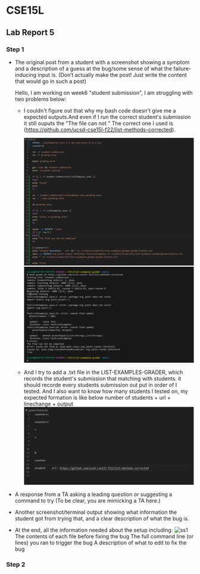 # CSE15L
## Lab Report 5
### Step 1

+ The original post from a student with a screenshot showing a symptom and a description of a guess at the bug/some sense of what the failure-inducing input is. (Don’t actually make the post! Just write the content that would go in such a post)
  
  Hello, I am working on week6 "student submission", I am struggling with two problems below:

  + I couldn't figure out that why my bash code doesn't give me a expected outputs.And even if I run the correct student's submission it still ouputs the "The file can not "
  The correct one I used is (https://github.com/ucsd-cse15l-f22/list-methods-corrected).

    ![ss1](code1.png)
    ![ss1](output1.png)

  + And I try to add a .txt file in the LIST-EXAMPLES-GRADER, which records the student's submission that matching with students. it should recorde every students submission out put in order of I tested. And I also want to know how many students I tested on, my expected formation is like below 
    number of students  +  url  + linechange + output
    ![ss1](output2.png)


+ A response from a TA asking a leading question or suggesting a command to try (To be clear, you are mimicking a TA here.)

  



+ Another screenshot/terminal output showing what information the student got from trying that, and a clear description of what the bug is.
+ At the end, all the information needed about the setup including:
![ss1](sturcture.png)  
The contents of each file before fixing the bug
The full command line (or lines) you ran to trigger the bug
A description of what to edit to fix the bug

### Step 2



